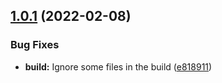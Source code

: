 ## [1.0.1](https://github.com/technologiestiftung/stadtpuls-test-utils/compare/v1.0.0...v1.0.1) (2022-02-08)


### Bug Fixes

* **build:** Ignore some files in the build ([e818911](https://github.com/technologiestiftung/stadtpuls-test-utils/commit/e818911f4af3f08db6708472e6576e6d6b2545f1))

